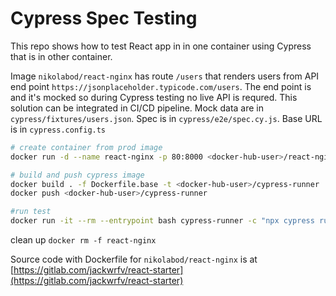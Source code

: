 # Cypress Spec Testing

This repo shows how to test React app in in one container using Cypress that is in other container.

Image `nikolabod/react-nginx` has route `/users` that renders users from API end point `https://jsonplaceholder.typicode.com/users`. 
The end point is  and it's mocked so during Cypress testing no live API is requred.
This solution can be integrated in CI/CD pipeline.
Mock data are in `cypress/fixtures/users.json`. Spec is in `cypress/e2e/spec.cy.js`. Base URL is in `cypress.config.ts`

```sh
# create container from prod image 
docker run -d --name react-nginx -p 80:8000 <docker-hub-user>/react-nginx:latest

# build and push cypress image
docker build . -f Dockerfile.base -t <docker-hub-user>/cypress-runner
docker push <docker-hub-user>/cypress-runner

#run test
docker run -it --rm --entrypoint bash cypress-runner -c "npx cypress run"
```

clean up `docker rm -f react-nginx`

Source code with Dockerfile for `nikolabod/react-nginx` is at [https://gitlab.com/jackwrfv/react-starter](https://gitlab.com/jackwrfv/react-starter)